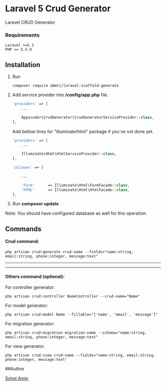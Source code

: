 # Laravel 5 Crud Generator
Laravel CRUD Generator

### Requirements
    Laravel >=5.1
    PHP >= 5.5.9 

## Installation

1. Run 
    ```
    composer require abmti/laravel-scaffold-generate
    ```
    
2. Add service provider into **/config/app.php** file.
    ```php
    'providers' => [
        ...
    
        Appzcoder\CrudGenerator\CrudGeneratorServiceProvider::class,
    ],
    ```
    
    Add bellow lines for "illuminate/html" package if you've not done yet.

    ```php
    'providers' => [
        ...
    
        Illuminate\Html\HtmlServiceProvider::class,
    ],
    
    'aliases' => [
    
        ...
    
        'Form'		=> Illuminate\Html\FormFacade::class, 
    	'HTML'		=> Illuminate\Html\HtmlFacade::class,
    ],
    ```
3. Run **composer update**

Note: You should have configured database as well for this operation.

## Commands

#### Crud command:

```
php artisan crud:generate crud-name --fields="name:string, email:string, phone:integer, message:text"
```

-----------
-----------


#### Others command (optional):

For controller generator: 

```
php artisan crud:controller NameController --crud-name="Name"
```

For model generator: 

```
php artisan crud:model Name --fillable="['name', 'email', 'message']"
```

For migration generator: 

```
php artisan crud:migration migration-name --schema="name:string, email:string, phone:integer, message:text"
```

For view generator: 

```
php artisan crud:view crud-name --fields="name:string, email:string, phone:integer, message:text"
```

##Author

<a href="http://www.sohelamin.com">Sohel Amin</a>
